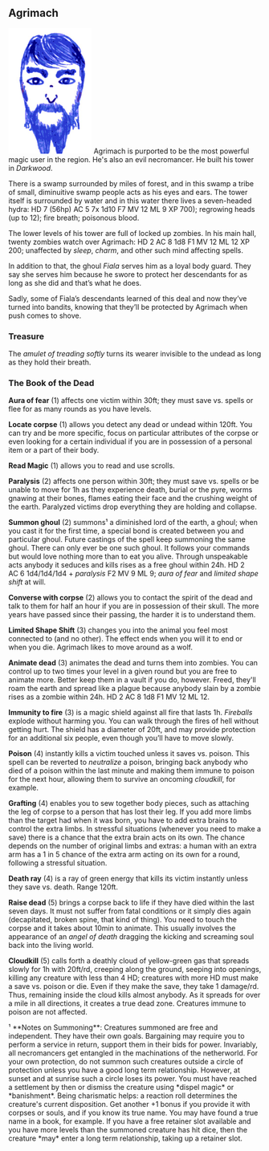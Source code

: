 ## Agrimach

![Agrimach](Agrimach.png)
Agrimach is purported to be the most powerful magic user in the region. He's also an evil necromancer. He built his tower in *Darkwood*.

There is a swamp surrounded by miles of forest, and in this swamp a tribe of small, diminuitive swamp people acts as his eyes and ears. The tower itself is surrounded by water and in this water there lives a seven-headed hydra: HD 7 (56hp) AC 5 7x 1d10 F7 MV 12 ML 9 XP 700); regrowing heads (up to 12); fire breath; poisonous blood.

The lower levels of his tower are full of locked up zombies. In his main hall, twenty zombies watch over Agrimach: HD 2 AC 8 1d8 F1 MV 12 ML 12 XP 200; unaffected by *sleep*,
*charm*, and other such mind affecting spells.

In addition to that, the ghoul *Fiala* serves him as a loyal body guard. They say she serves him because he swore to protect her descendants for as long as she did and that’s what he does.

Sadly, some of Fiala’s descendants learned of this deal and now they’ve turned into bandits, knowing that they’ll be protected by Agrimach when push comes to shove.

### Treasure

The *amulet of treading softly* turns its wearer invisible to the undead as long as they hold their breath.

### The Book of the Dead

**Aura of fear** (1) affects one victim within 30ft; they must save vs. spells or flee for as many rounds as you have levels.

**Locate corpse** (1) allows you detect any dead or undead within 120ft. You can try and be more specific, focus on particular attributes of the corpse or even looking for a certain individual if you are in possession of a personal item or a part of their body.

**Read Magic** (1) allows you to read and use scrolls.

**Paralysis** (2) affects one person within 30ft; they must save vs. spells or be unable to move for 1h as they experience death, burial or the pyre, worms gnawing at their bones, flames eating their face and the crushing weight of the earth. Paralyzed victims drop everything they are holding and collapse.

**Summon ghoul** (2) summons¹ a diminished lord of the earth, a ghoul; when you cast it for the first time, a special bond is created between you and particular ghoul. Future castings of the spell keep summoning the same ghoul. There can only ever be one such ghoul.  It follows your commands but would love nothing more than to eat you alive. Through unspeakable acts anybody it seduces and kills rises as a free ghoul within 24h. HD 2 AC 6 1d4/1d4/1d4 + *paralysis* F2 MV 9 ML 9; *aura of fear* and *limited shape shift* at will.

**Converse with corpse** (2) allows you to contact the spirit of the dead and talk to them for half an hour if you are in possession of their skull. The more years have passed since their passing, the harder it is to understand them.

**Limited Shape Shift** (3) changes you into the animal you feel most connected to (and no other). The effect ends when you will it to end or when you die. Agrimach likes to move around as a wolf.

**Animate dead** (3) animates the dead and turns them into zombies. You can control up to two times your level in a given round but you are free to animate more. Better keep them in a vault if you do, however. Freed, they'll roam the earth and spread like a plague because anybody slain by a zombie rises as a zombie within 24h. HD 2 AC 8 1d8 F1 MV 12 ML 12.

**Immunity to fire** (3) is a magic shield against all fire that lasts 1h. *Fireballs* explode without harming you. You can walk through the fires of hell without getting hurt. The shield has a diameter of 20ft, and may provide protection for an additional six people, even though you’ll have to move slowly.

**Poison** (4) instantly kills a victim touched unless it saves vs. poison. This spell can be reverted to *neutralize* a poison, bringing back anybody who died of a poison within the last minute and making them immune to poison for the next hour, allowing them to survive an oncoming *cloudkill*, for example.

**Grafting** (4) enables you to sew together body pieces, such as attaching the leg of corpse to a person that has lost their leg. If you add more limbs than the target had when it was born, you have to add extra brains to control the extra limbs. In stressful situations (whenever you need to make a save) there is a chance that the extra brain acts on its own. The chance depends on the number of original limbs and extras: a human with an extra arm has a 1 in 5 chance of the extra arm acting on its own for a round, following a stressful situation.

**Death ray** (4) is a ray of green energy that kills its victim instantly unless they save vs. death. Range 120ft.

**Raise dead** (5) brings a corpse back to life if they have died within the last seven days. It must not suffer from fatal conditions or it simply dies again (decapitated, broken spine, that kind of thing). You need to touch the corpse and it takes about 10min to animate. This usually involves the appearance of an *angel of death* dragging the kicking and screaming soul back into the living world.

**Cloudkill** (5) calls forth a deathly cloud of yellow-green gas that spreads slowly for 1h with 20ft/rd, creeping along the ground, seeping into openings, killing any creature with less than 4 HD; creatures with more HD must make a save vs. poison or die. Even if they make the save, they take 1 damage/rd. Thus, remaining inside the cloud kills almost anybody. As it spreads for over a mile in all directions, it creates a true dead zone. Creatures immune to poison are not affected.

<span class="footnotes">
¹ **Notes on Summoning**: Creatures summoned are free and independent. They have their own goals. Bargaining may require you to perform a service in return, support them in their bids for power. Invariably, all necromancers get entangled in the machinations of the netherworld. For your own protection, do not summon such creatures outside a circle of protection unless you have a good long term relationship. However, at sunset and at sunrise such a circle loses its power. You must have reached a settlement by then or dismiss the creature using *dispel magic* or *banishment*. Being charismatic helps: a reaction roll determines the creature's current disposition. Get another +1 bonus if you provide it with corpses or souls, and if you know its true name. You may have found a true name in a book, for example. If you have a free retainer slot available and you have more levels than the summoned creature has hit dice, then the creature *may* enter a long term relationship, taking up a retainer slot.
</span>
